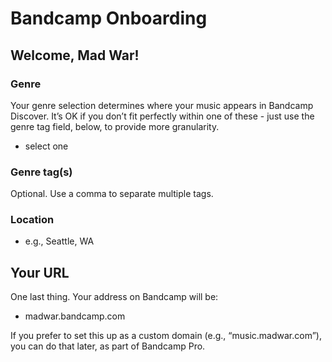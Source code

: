 # Bandcamp Onboarding

## Welcome, Mad War!

### Genre 

Your genre selection determines where your music appears in Bandcamp Discover. It’s OK if you don’t fit perfectly within one of these - just use the genre tag field, below, to provide more granularity.

- select one

### Genre tag(s) 

Optional. Use a comma to separate multiple tags.

### Location 

- e.g., Seattle, WA

## Your URL

One last thing. Your address on Bandcamp will be:

- madwar.bandcamp.com

If you prefer to set this up as a custom domain (e.g., “music.madwar.com”), you can do that later, as part of Bandcamp Pro.
